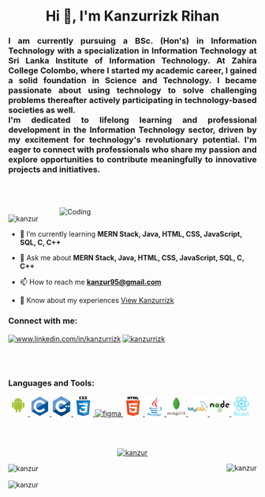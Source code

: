 
<h1 align="center">Hi 👋, I'm Kanzurrizk Rihan</h1>
<h3 align="justify">I am currently pursuing a BSc. (Hon's) in Information Technology with a specialization in Information Technology at Sri Lanka Institute of Information Technology. At Zahira College Colombo, where I started my academic career, I gained a solid foundation in Science and Technology. I became passionate about using technology to solve challenging problems thereafter actively participating in technology-based societies as well. <br/>I'm dedicated to lifelong learning and professional development in the Information Technology sector, driven by my excitement for technology's revolutionary potential. I'm eager to connect with professionals who share my passion and explore opportunities to contribute meaningfully to innovative projects and initiatives.</h3>

<br/><br/><br/>
<img align="right" alt="Coding" width="400" src="https://i.pinimg.com/originals/aa/59/d1/aa59d139b93dde70ff207187c9f1d8bd.gif">

<p align="left"> <img src="https://komarev.com/ghpvc/?username=kanzur&label=Profile%20views&color=0e75b6&style=flat" alt="kanzur" /> </p>


- 🌱 I’m currently learning **MERN Stack, Java, HTML, CSS, JavaScript, SQL, C, C++**

- 💬 Ask me about **MERN Stack, Java, HTML, CSS, JavaScript, SQL, C, C++**

- 📫 How to reach me **kanzur95@gmail.com**

- 📄 Know about my experiences [View Kanzurrizk](https://drive.google.com/file/d/17qLEYf7FqaL4-L4UjEzIl9r_pRQ6RkWw/view?usp=sharing)

<h3 align="left">Connect with me:</h3>
<p align="left">
<a href="https://linkedin.com/in/kanzurrizk" target="blank"><img align="center" src="https://raw.githubusercontent.com/rahuldkjain/github-profile-readme-generator/master/src/images/icons/Social/linked-in-alt.svg" alt="www.linkedin.com/in/kanzurrizk" height="30" width="40" /></a>
<a href="https://instagram.com/kanzurrizk" target="blank"><img align="center" src="https://raw.githubusercontent.com/rahuldkjain/github-profile-readme-generator/master/src/images/icons/Social/instagram.svg" alt="kanzurrizk" height="30" width="40" /></a>
</p>
<br/><br/>
<h3 align="left">Languages and Tools:</h3>
<p align="left"> <a href="https://developer.android.com" target="_blank" rel="noreferrer"> <img src="https://raw.githubusercontent.com/devicons/devicon/master/icons/android/android-original-wordmark.svg" alt="android" width="40" height="40"/> </a> <a href="https://www.cprogramming.com/" target="_blank" rel="noreferrer"> <img src="https://raw.githubusercontent.com/devicons/devicon/master/icons/c/c-original.svg" alt="c" width="40" height="40"/> </a> <a href="https://www.w3schools.com/cpp/" target="_blank" rel="noreferrer"> <img src="https://raw.githubusercontent.com/devicons/devicon/master/icons/cplusplus/cplusplus-original.svg" alt="cplusplus" width="40" height="40"/> </a> <a href="https://www.w3schools.com/css/" target="_blank" rel="noreferrer"> <img src="https://raw.githubusercontent.com/devicons/devicon/master/icons/css3/css3-original-wordmark.svg" alt="css3" width="40" height="40"/> </a> <a href="https://www.figma.com/" target="_blank" rel="noreferrer"> <img src="https://www.vectorlogo.zone/logos/figma/figma-icon.svg" alt="figma" width="40" height="40"/> </a> <a href="https://www.w3.org/html/" target="_blank" rel="noreferrer"> <img src="https://raw.githubusercontent.com/devicons/devicon/master/icons/html5/html5-original-wordmark.svg" alt="html5" width="40" height="40"/> </a> <a href="https://www.java.com" target="_blank" rel="noreferrer"> <img src="https://raw.githubusercontent.com/devicons/devicon/master/icons/java/java-original.svg" alt="java" width="40" height="40"/> </a> <a href="https://www.mongodb.com/" target="_blank" rel="noreferrer"> <img src="https://raw.githubusercontent.com/devicons/devicon/master/icons/mongodb/mongodb-original-wordmark.svg" alt="mongodb" width="40" height="40"/> </a> <a href="https://www.mysql.com/" target="_blank" rel="noreferrer"> <img src="https://raw.githubusercontent.com/devicons/devicon/master/icons/mysql/mysql-original-wordmark.svg" alt="mysql" width="40" height="40"/> </a> <a href="https://nodejs.org" target="_blank" rel="noreferrer"> <img src="https://raw.githubusercontent.com/devicons/devicon/master/icons/nodejs/nodejs-original-wordmark.svg" alt="nodejs" width="40" height="40"/> </a> <a href="https://reactjs.org/" target="_blank" rel="noreferrer"> <img src="https://raw.githubusercontent.com/devicons/devicon/master/icons/react/react-original-wordmark.svg" alt="react" width="40" height="40"/> </a> </p>

<br/><br/>
<p align="center"> <a href="https://github.com/ryo-ma/github-profile-trophy"><img src="https://github-profile-trophy.vercel.app/?username=kanzur" alt="kanzur" /></a> </p>

<p><img align="right" src="https://github-readme-stats.vercel.app/api/top-langs?username=kanzur&show_icons=true&locale=en&layout=compact" alt="kanzur" /></p>

<p><img align="center" src="https://github-readme-stats.vercel.app/api?username=kanzur&show_icons=true&locale=en" alt="kanzur" /></p>

<p><img align="center" src="https://github-readme-streak-stats.herokuapp.com/?user=kanzur&" alt="kanzur" /></p>
